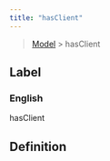 ```yaml
---
title: "hasClient"
---
```


> [Model](./../) > hasClient

## Label

### English
hasClient


## Definition



    
